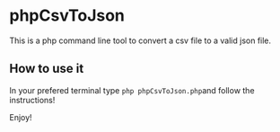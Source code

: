 # phpCsvToJson

This is a php command line tool to convert a csv file to a valid json file.

## How to use it

In your prefered terminal type `php phpCsvToJson.php`and follow the instructions!

Enjoy!

